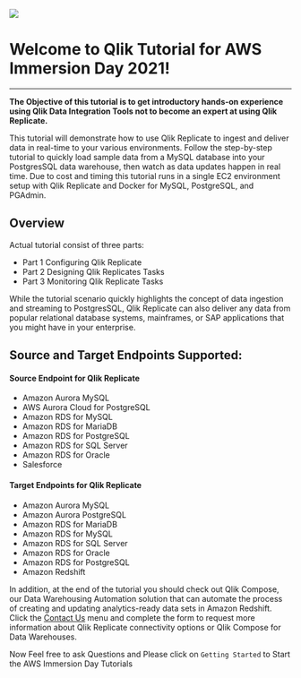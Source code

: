 
![](/images/aws_immersion.png)  
# Welcome to Qlik Tutorial for AWS Immersion Day 2021! 
________________________________________________________________

__The Objective of this tutorial is to get introductory hands-on experience using Qlik Data Integration Tools not to become an expert at using Qlik Replicate.__

This tutorial will demonstrate how to use Qlik Replicate to ingest and deliver data in real-time to your various environments. Follow the step-by-step tutorial to quickly load sample data from a MySQL database into your PostgresSQL data warehouse, then watch as data updates happen in real time.  Due to cost and timing this tutorial runs in a single EC2 environment setup with Qlik Replicate and Docker for MySQL, PostgreSQL, and PGAdmin.

## Overview
Actual tutorial consist of three parts:
* Part 1 Configuring Qlik Replicate
* Part 2 Designing Qlik Replicates Tasks
* Part 3 Monitoring Qlik Replicate Tasks 

While the tutorial scenario quickly highlights the concept of data ingestion and streaming to PostgresSQL, 
Qlik Replicate can also deliver any data from popular relational database systems, mainframes, or SAP applications that you might have in your enterprise.

## Source and Target Endpoints Supported:  
#### Source Endpoint for Qlik Replicate 
* Amazon Aurora MySQL
* AWS Aurora Cloud for PostgreSQL
* Amazon RDS for MySQL
* Amazon RDS for MariaDB
* Amazon RDS for PostgreSQL
* Amazon RDS for SQL Server
* Amazon RDS for Oracle
* Salesforce
#### Target Endpoints for Qlik Replicate 
* Amazon Aurora MySQL
* Amazon Aurora PostgreSQL
* Amazon RDS for MariaDB
* Amazon RDS for MySQL
* Amazon RDS for SQL Server
* Amazon RDS for Oracle
* Amazon RDS for PostgreSQL
* Amazon Redshift

In addition, at the end of the tutorial you should check out Qlik Compose, our Data Warehousing Automation solution that can automate the process of creating and updating analytics-ready data sets in Amazon Redshift. Click the [Contact Us](../contact_us) menu and complete the form to request more information about Qlik Replicate connectivity options or Qlik Compose for Data Warehouses.

Now Feel free to ask Questions and Please click on `Getting Started` to Start the AWS Immersion Day Tutorials
